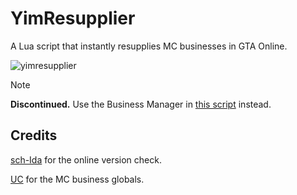 # YimResupplier
A Lua script that instantly resupplies MC businesses in GTA Online.

![yimresupplier](https://github.com/user-attachments/assets/b8c433c3-d8b9-4e94-963a-5e8b09f2c0d9)

> [!NOTE]
> **Discontinued.** Use the Business Manager in [this script](https://github.com/YimMenu-Lua/Samurais-Scripts) instead.

## Credits
[sch-Ida](https://github.com/sch-lda) for the online version check.

[UC](https://www.unknowncheats.me/forum/grand-theft-auto-v/500059-globals-locals-discussion-read-page-1-a.html) for the MC business globals.
